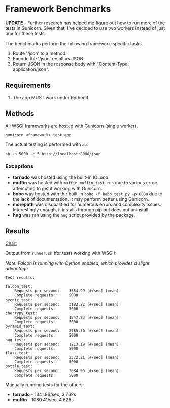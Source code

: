 # Framework Benchmarks

**UPDATE** - Further research has helped me figure out how to run 
more of the tests in Gunicorn. Given that, I've decided to use 
two workers instead of just one for these tests. 



The benchmarks perform the following framework-specific tasks.

1. Route '/json' to a method.
2. Encode the '/json' result as JSON.
3. Return JSON in the response body with "Content-Type: application/json". 

## Requirements

1. The app MUST work under Python3.


## Methods

All WSGI frameworks are hosted with Gunicorn (single worker). 

    gunicorn <framework>_test:app

The actual testing is performed with `ab`. 

    ab -n 5000 -c 5 http://localhost:8000/json

### Exceptions

* **tornado** was hosted using the built-in IOLoop.
* **muffin** was hosted with `muffin muffin_test run` due to various errors attempting to get it working with Gunicorn.
* **bobo** was hosted with the built-in `bobo -f bobo_test.py -p 8000` due to the lack of documentation. It may perform better
    using Gunicorn.
* **morepath** was disqualified for numerous errors and complexity issues. Interestingly enough, it installs through pip but does not uninstall.
* **hug** was ran using the `hug` script provided by the package.

## Results

[Chart](http://pycnic.nullism.com/images/pycnic-bench.png)

Output from `runner.sh` (for tests working with WSGI):

*Note: Falcon is running with Cython enabled, which provides a slight advantage*


    Test results:
    
    falcon_test:
    	Requests per second:    3354.99 [#/sec] (mean)
    	Complete requests:      5000
    pycnic_test:
    	Requests per second:    3183.22 [#/sec] (mean)
    	Complete requests:      5000
    cherrypy_test:
    	Requests per second:    1547.23 [#/sec] (mean)
    	Complete requests:      5000
    pyramid_test:
    	Requests per second:    2785.36 [#/sec] (mean)
    	Complete requests:      5000
    hug_test:
    	Requests per second:    1213.19 [#/sec] (mean)
    	Complete requests:      5000
    flask_test:
    	Requests per second:    2372.21 [#/sec] (mean)
    	Complete requests:      5000
    bottle_test:
    	Requests per second:    3084.96 [#/sec] (mean)
    	Complete requests:      5000


Manually running tests for the others:

* **tornado** - 1341.86/sec, 3.762s
* **muffin** - 1080.41/sec, 4.628s


